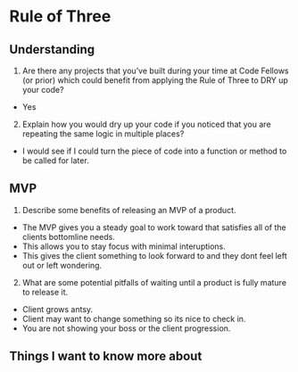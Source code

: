 # Rule of Three

## Understanding

1. Are there any projects that you’ve built during your time at Code Fellows (or prior) which could benefit from applying the Rule of Three to DRY up your code?
- Yes 

2. Explain how you would dry up your code if you noticed that you are repeating the same logic in multiple places?
- I would see if I could turn the piece of code into a function or method to be called for later.

## MVP

1. Describe some benefits of releasing an MVP of a product.
- The MVP gives you a steady goal to work toward that satisfies all of the clients bottomline needs.
- This allows you to stay focus with minimal interuptions. 
- This gives the client something to look forward to and they dont feel left out or left wondering.

2. What are some potential pitfalls of waiting until a product is fully mature to release it.
- Client grows antsy.
- Client may want to change something so its nice to check in.
- You are not showing your boss or the client progression.




## Things I want to know more about